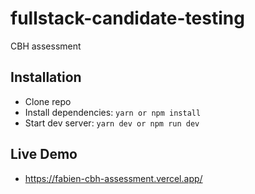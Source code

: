 # fullstack-candidate-testing
CBH assessment
## Installation

- Clone repo
- Install dependencies: `yarn or npm install`
- Start dev server: `yarn dev or npm run dev`

## Live Demo

- https://fabien-cbh-assessment.vercel.app/
